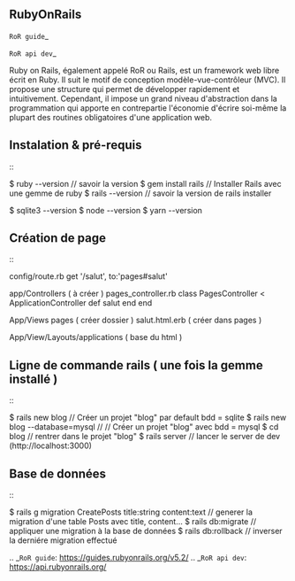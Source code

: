 ## RubyOnRails

`RoR guide`_

`RoR api dev`_

Ruby on Rails, également appelé RoR ou Rails, est un framework web libre écrit en Ruby. Il suit le motif de conception modèle-vue-contrôleur (MVC).
Il propose une structure qui permet de développer rapidement et intuitivement. Cependant, il impose un grand niveau d'abstraction dans la programmation
qui apporte en contrepartie l'économie d'écrire soi-même la plupart des routines obligatoires d'une application web.

Instalation & pré-requis
-------------------
::

  $ ruby --version // savoir la version
  $ gem install rails // Installer Rails avec une gemme de ruby
  $ rails --version // savoir la version de rails installer

  $ sqlite3 --version
  $ node --version
  $ yarn --version


Création de page
-------------------
::

  config/route.rb
    get '/salut', to:'pages#salut'


  app/Controllers ( à créer )
    pages_controller.rb
    class PagesController < ApplicationController
      def salut
      end
    end

  App/Views
    pages ( créer dossier )
      salut.html.erb ( créer dans pages )

  App/View/Layouts/applications ( base du html )


Ligne de commande rails ( une fois la gemme installé )
-------------------
::

  $ rails new blog // Créer un projet "blog" par default bdd = sqlite
  $ rails new blog --database=mysql // // Créer un projet "blog" avec bdd = mysql
  $ cd blog // rentrer dans le projet "blog"
  $ rails server // lancer le server de dev (http://localhost:3000)


Base de données
-------------------
::

  $ rails g migration CreatePosts title:string content:text // generer la migration d'une table  Posts  avec title, content...
  $ rails db:migrate // appliquer une migration à la base de données
  $ rails db:rollback // inverser la derniére migration effectué 

.. _`RoR guide`: https://guides.rubyonrails.org/v5.2/
.. _`RoR api dev`: https://api.rubyonrails.org/
